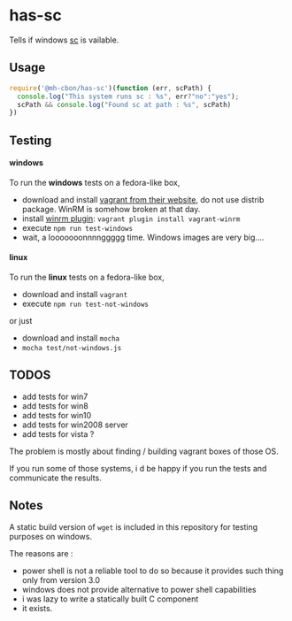 # has-sc

Tells if windows [sc](https://technet.microsoft.com/en-us/library/bb490995.aspx) is vailable.

## Usage

```js
require('@mh-cbon/has-sc')(function (err, scPath) {
  console.log("This system runs sc : %s", err?"no":"yes");
  scPath && console.log("Found sc at path : %s", scPath)
})
```

## Testing

#### windows

To run the __windows__ tests on a fedora-like box,

- download and install [vagrant from their website](https://www.vagrantup.com/downloads.html), do not use distrib package. WinRM is somehow broken at that day.
- install [winrm plugin](https://github.com/criteo/vagrant-winrm): `vagrant plugin install vagrant-winrm`
- execute `npm run test-windows`
- wait, a looooooonnnnggggg time. Windows images are very big....


#### linux
To run the __linux__ tests on a fedora-like box,

- download and install `vagrant`
- execute `npm run test-not-windows`

or just

- download and install `mocha`
- `mocha test/not-windows.js`

## TODOS

- add tests for win7
- add tests for win8
- add tests for win10
- add tests for win2008 server
- add tests for vista ?

The problem is mostly about finding / building vagrant boxes of those OS.

If you run some of those systems, i d be happy if you run the tests and communicate the results.

## Notes

A static build version of `wget` is included in this repository for testing purposes on windows.

The reasons are :

- power shell is not a reliable tool to do so because it provides such thing only from version 3.0
- windows does not provide alternative to power shell capabilities
- i was lazy to write a statically built C component
- it exists.
